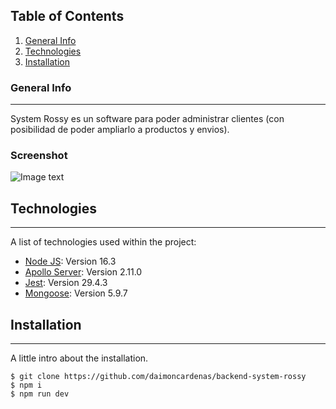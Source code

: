 ## Table of Contents
1. [General Info](#general-info)
2. [Technologies](#technologies)
3. [Installation](#installation)

### General Info
***
System Rossy es un software para poder administrar clientes (con posibilidad de poder ampliarlo a productos y envios). 
### Screenshot
![Image text](https://www.dropbox.com/s/wnqw23vep934e5w/pantalla%20system%20rossy.png)
## Technologies
***
A list of technologies used within the project:
* [Node JS](https://nodejs.org/en): Version 16.3 
* [Apollo Server](https://www.apollographql.com/docs/apollo-server/): Version 2.11.0
* [Jest](https://jestjs.io/): Version 29.4.3
* [Mongoose](https://mongoosejs.com/): Version 5.9.7
## Installation
***
A little intro about the installation. 
```
$ git clone https://github.com/daimoncardenas/backend-system-rossy
$ npm i
$ npm run dev
```

